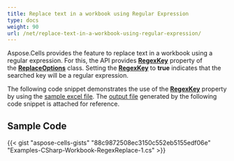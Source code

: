 ```yaml
---
title: Replace text in a workbook using Regular Expression
type: docs
weight: 90
url: /net/replace-text-in-a-workbook-using-regular-expression/
---
```


Aspose.Cells provides the feature to replace text in a workbook using a regular expression. For this, the API provides [**RegexKey**](https://reference.aspose.com/cells/net/aspose.cells/replaceoptions/properties/regexkey) property of the [**ReplaceOptions**](https://reference.aspose.com/cells/net/aspose.cells/replaceoptions) class. Setting the [**RegexKey**](https://reference.aspose.com/cells/net/aspose.cells/replaceoptions/properties/regexkey) to **true** indicates that the searched key will be a regular expression.

The following code snippet demonstrates the use of the [**RegexKey**](https://reference.aspose.com/cells/net/aspose.cells/replaceoptions/properties/regexkey) property by using the [sample excel file](101089318.xlsx). The [output file](101089319.xlsx) generated by the following code snippet is attached for reference.

## **Sample Code**

{{< gist "aspose-cells-gists" "88c9872508ec3150c552eb5155edf06e" "Examples-CSharp-Workbook-RegexReplace-1.cs" >}}
